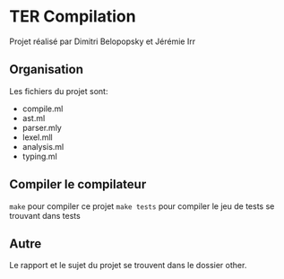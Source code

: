 # TER Compilation

Projet réalisé par Dimitri Belopopsky et Jérémie Irr

## Organisation

Les fichiers du projet sont:

- compile.ml
- ast.ml
- parser.mly
- lexel.mll
- analysis.ml
- typing.ml

## Compiler le compilateur

`make` pour compiler ce projet
`make tests` pour compiler le jeu de tests se trouvant dans tests

## Autre

Le rapport et le sujet du projet se trouvent dans le dossier other.
